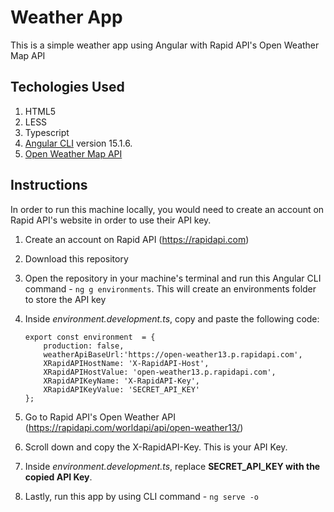 # Weather App

This is a simple weather app using Angular with Rapid API's Open Weather Map API

## Techologies Used
 1. HTML5
 2. LESS
 3. Typescript
 4. [Angular CLI](https://github.com/angular/angular-cli) version 15.1.6.
 5. [Open Weather Map API](https://rapidapi.com/worldapi/api/open-weather13/)

## Instructions
In order to run this machine locally, you would need to create an account on Rapid API's website in order to use their API key.
 1. Create an account on Rapid API (https://rapidapi.com)
 2. Download this repository
 3. Open the repository in your machine's terminal and run this Angular CLI command - `ng g environments`. This will create an environments folder to store the API key
 4. Inside *environment.development.ts*, copy and paste the following code:
    
	    export const environment  = {
		    production: false,
		    weatherApiBaseUrl:'https://open-weather13.p.rapidapi.com',
		    XRapidAPIHostName: 'X-RapidAPI-Host',
		    XRapidAPIHostValue: 'open-weather13.p.rapidapi.com',
		    XRapidAPIKeyName: 'X-RapidAPI-Key',
		    XRapidAPIKeyValue: 'SECRET_API_KEY'
	    };
 
 5. Go to Rapid API's Open Weather API (https://rapidapi.com/worldapi/api/open-weather13/)
 6. Scroll down and copy the X-RapidAPI-Key. This is your API Key. 
 7. Inside *environment.development.ts*, replace **SECRET_API_KEY with the copied API Key**.
 8. Lastly, run this app by using CLI command - `ng serve -o`
